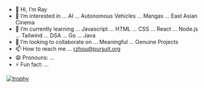 - 👋 Hi, I’m Ray
- 👀 I’m interested in ... AI ... Autonomous Vehicles ... Mangas ... East Asian Cinema 
- 🌱 I’m currently learning ... Javascript ... HTML ... CSS ... React ... Node.js ... Tailwind ... DSA ... Go ... Java
- 💞️ I’m looking to collaborate on ... Meaningful ... Genuine Projects
- 📫 How to reach me ... rzhou@pursuit.org
- 😄 Pronouns: ... 
- ⚡ Fun fact: ... 

<!---
runquan-ray-zhou/runquan-ray-zhou is a ✨ special ✨ repository because its `README.md` (this file) appears on your GitHub profile.
You can click the Preview link to take a look at your changes.
--->

[![trophy](https://github-profile-trophy.vercel.app/?username=runquan-ray-zhou&theme=buddhism)](https://github.com/ryo-ma/github-profile-trophy)
